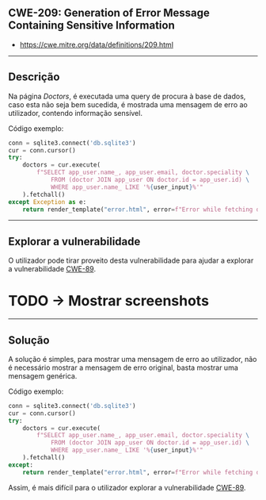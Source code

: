 ## CWE-209: Generation of Error Message Containing Sensitive Information
- https://cwe.mitre.org/data/definitions/209.html

---
## Descrição

Na página *Doctors*, é executada uma query de procura à base de dados, caso esta não seja bem sucedida, é mostrada uma mensagem de erro ao utilizador, contendo informação sensível.

Código exemplo:
```python
conn = sqlite3.connect('db.sqlite3')
cur = conn.cursor()
try:
    doctors = cur.execute(
        f"SELECT app_user.name_, app_user.email, doctor.speciality \
            FROM (doctor JOIN app_user ON doctor.id = app_user.id) \
            WHERE app_user.name_ LIKE '%{user_input}%'"
    ).fetchall()
except Exception as e:
    return render_template("error.html", error=f"Error while fetching data : {str(e)}")
```

---
## Explorar a vulnerabilidade

O utilizador pode tirar proveito desta vulnerabilidade para ajudar a explorar a vulnerabilidade [CWE-89](CWE-89.md).

# TODO -> Mostrar screenshots

---
## Solução

A solução é simples, para mostrar uma mensagem de erro ao utilizador, não é necessário mostrar a mensagem de erro original, basta mostrar uma mensagem genérica.

Código exemplo:
```python
conn = sqlite3.connect('db.sqlite3')
cur = conn.cursor()
try:
    doctors = cur.execute(
        f"SELECT app_user.name_, app_user.email, doctor.speciality \
            FROM (doctor JOIN app_user ON doctor.id = app_user.id) \
            WHERE app_user.name_ LIKE '%{user_input}%'"
    ).fetchall()
except:
    return render_template("error.html", error=f"Error while fetching data")
```

Assim, é mais difícil para o utilizador explorar a vulnerabilidade [CWE-89](CWE-89.md).
